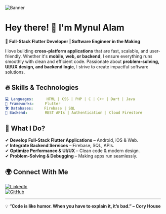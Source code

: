![Banner](https://www.linkedin.com/in/mynul-alam-362231230/overlay/background-image/)

# **Hey there! 👋 I'm Mynul Alam**

🚀 **Full-Stack Flutter Developer | Software Engineer in the Making**  

I love building **cross-platform applications** that are fast, scalable, and user-friendly. Whether it's **mobile, web, or backend**, I ensure everything runs smoothly with clean and efficient code. Passionate about **problem-solving, UI/UX design, and backend logic**, I strive to create impactful software solutions. 

## **🔥 Skills & Technologies**
```yaml
💻 Languages:      HTML | CSS | PHP | C | C++ | Dart | Java  
📱 Frameworks:     Flutter  
🛠️ Databases:     Firebase | SQL  
🔗 Backend:        REST APIs | Authentication | Cloud Firestore  
```

## **🚀 What I Do?**
✔ **Develop Full-Stack Flutter Applications** – Android, iOS & Web.  
✔ **Integrate Backend Services** – Firebase, SQL, APIs.  
✔ **Optimize Performance & UI/UX** – Clean code & modern design.  
✔ **Problem-Solving & Debugging** – Making apps run seamlessly.  

## **🌍 Connect With Me**
[![LinkedIn](https://img.shields.io/badge/LinkedIn-Connect-blue?style=flat&logo=linkedin)](https://www.linkedin.com/in/mynul-alam-362231230/)  
[![GitHub](https://img.shields.io/badge/GitHub-Follow-black?style=flat&logo=github)](https://github.com/your-github-username)  

---

💡 **“Code is like humor. When you have to explain it, it’s bad.” – Cory House**
